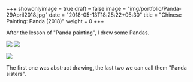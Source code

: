 +++
showonlyimage = true
draft = false
image = "img/portfolio/Panda-29April2018.jpg"
date = "2018-05-13T18:25:22+05:30"
title = "Chinese Painting: Panda (2018)"
weight = 0
+++

After the lesson of "Panda painting", I drew some Pandas. 
<!--more-->

![](/img/portfolio/Panda-1-13May2018.jpg)
![](/img/portfolio/Panda-2-13May2018.jpg)

![](/img/portfolio/Panda-29April2018.jpg)

The first one was abstract drawing, the last two we can call them "Panda sisters".